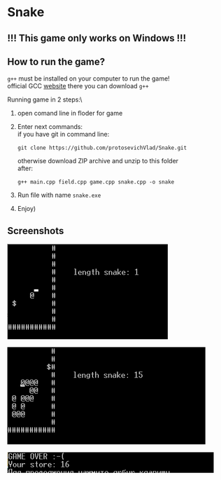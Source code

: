 # Snake

## !!! This game only works on Windows !!!

## How to run the game?

`g++` must be installed on your computer to run the game! \
official GCC [website](https://gcc.gnu.org/)  there you can download `g++`

Running game in 2 steps:\
1. open comand line in floder for game
2. Enter next commands:\
if you have git in command line:
    ```
    git clone https://github.com/protosevichVlad/Snake.git
    ```
    otherwise download ZIP archive and unzip to this folder\
    after:
    ```
    g++ main.cpp field.cpp game.cpp snake.cpp -o snake
    ```

3. Run file with name `snake.exe`
4. Enjoy)

## Screenshots

![Start game](img/start_game.png)

![mid game](img/mid_game.png)

![End game](img/end_game.png)


